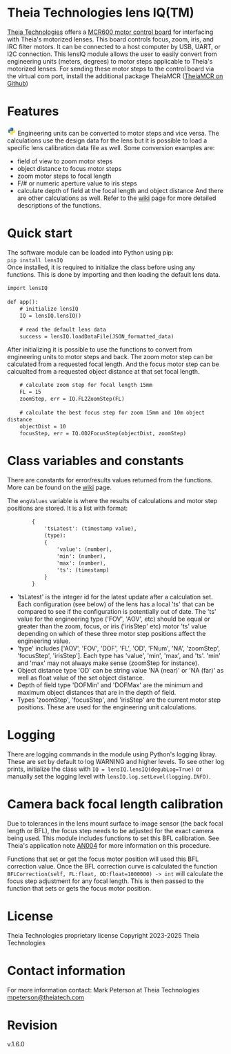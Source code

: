 # Theia Technologies lens IQ(TM)
[Theia Technologies](https://www.theiatech.com) offers a [MCR600 motor control board](https://www.theiatech.com/lenses/accessories/mcr/) for interfacing with Theia's motorized lenses.  This board controls focus, zoom, iris, and IRC filter motors.  It can be connected to a host computer by USB, UART, or I2C connection.  This lensIQ module allows the user to easily convert from engineering units (meters, degrees) to motor steps applicable to Theia's motorized lenses.  For sending these motor steps to the control board via the virtual com port, install the additional package TheiaMCR ([TheiaMCR on Github](https://github.com/cliquot22/TheiaMCR))

# Features
<img src="https://raw.githubusercontent.com/devicons/devicon/master/icons/python/python-original.svg" alt="python" width="20" height="20"/> Engineering units can be converted to motor steps and vice versa.  The calculations use the design data for the lens but it is possible to load a specific lens calibration data file as well.  Some conversion examples are: 
- field of view to zoom motor steps
- object distance to focus motor steps
- zoom motor steps to focal length
- F/# or numeric aperture value to iris steps
- calculate depth of field at the focal length and object distance
And there are other calculations as well.  Refer to the [wiki](https://github.com/cliquot22/lensIQ/wiki) page for more detailed descriptions of the functions.  

# Quick start
The software module can be loaded into Python using pip:  
`pip install lensIQ`  
Once installed, it is required to initialize the class before using any functions.  This is done by importing and then loading the default lens data.  
``` 
import lensIQ

def app():
    # initialize lensIQ
    IQ = lensIQ.lensIQ()

    # read the default lens data
    success = lensIQ.loadDataFile(JSON_formatted_data)
```   
After initializing it is possible to use the functions to convert from engineering units to motor steps and back.  The zoom motor step can be calculated from a requested focal length.  And the focus motor step can be calcualted from a requested object distance at that set focal length.  
``` 
    # calculate zoom step for focal length 15mm
    FL = 15
    zoomStep, err = IQ.FL2ZoomStep(FL)

    # calculate the best focus step for zoom 15mm and 10m object distance
    objectDist = 10
    focusStep, err = IQ.OD2FocusStep(objectDist, zoomStep)
```   

# Class variables and constants
There are constants for error/results values returned from the functions.  More can be found on the [wiki](https://github.com/cliquot22/lensIQ/wiki) page.  

The `engValues` variable is where the results of calculations and motor step positions are stored.  It is a list with format:  
``` 
        {
            'tsLatest': (timestamp value), 
            (type): 
            {
                'value': (number), 
                'min': (number), 
                'max': (number), 
                'ts': (timestamp)
            }
        }
```  
- 'tsLatest' is the integer id for the latest update after a calculation set.  Each configuration (see below) of the lens has a local 'ts' that can be compared to see if the configuration is potentially out of date.  The 'ts' value for the engineering type ('FOV', 'AOV', etc) should be equal or greater than the zoom, focus, or iris ('irisStep' etc) motor 'ts' value depending on which of these three motor step positions affect the engineering value.  
- 'type' includes ['AOV', 'FOV', 'DOF', 'FL', 'OD', 'FNum', 'NA', 'zoomStep', 'focusStep', 'irisStep'].  Each type has 'value', 'min', 'max', and 'ts'.  'min' and 'max' may not always make sense (zoomStep for instance).  
- Object distance type 'OD' can be string value 'NA (near)' or 'NA (far)' as well as float value of the set object distance. 
- Depth of field type 'DOFMin' and 'DOFMax' are the minimum and maximum object distances that are in the depth of field. 
- Types 'zoomStep', 'focusStep', and 'irisStep' are the current motor step positions.  These are used for the engineering unit calculations.  

# Logging
There are logging commands in the module using Python's logging libray.  These are set by default to log WARNING and higher levels.  To see other log prints, initialize the class with `IQ = lensIQ.lensIQ(degubLog=True)` or manually set the logging level with `lensIQ.log.setLevel(logging.INFO)`.  

# Camera back focal length calibration
Due to tolerances in the lens mount surface to image sensor (the back focal length or BFL), the focus step needs to be adjusted for the exact camera being used.  This module includes functions to set this BFL calibration.  See Theia's application note [AN004](https://www.theiatech.com/lenses/calibrated-lenses/) for more information on this procedure.  

Functions that set or get the focus motor position will used this BFL correction value.  Once the BFL correction curve is calculated the function `BFLCorrection(self, FL:float, OD:float=1000000) -> int` will calculate the focus step adjustment for any focal length.  This is then passed to the function that sets or gets the focus motor position.  

# License
Theia Technologies proprietary license
Copyright 2023-2025 Theia Technologies

# Contact information
For more information contact: 
Mark Peterson at Theia Technologies
[mpeterson@theiatech.com](mailto://mpeterson@theiatech.com)

# Revision
v.1.6.0